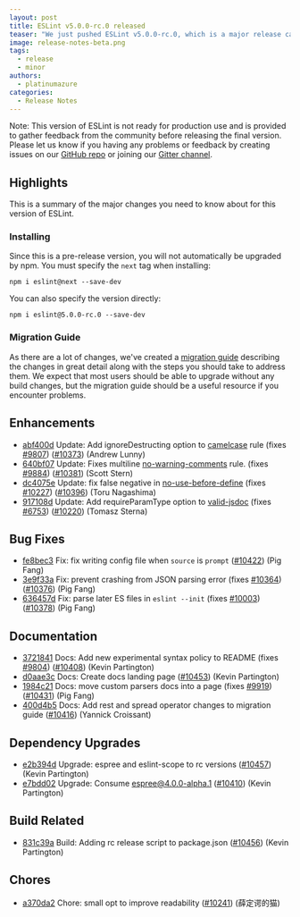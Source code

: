 ```yaml
---
layout: post
title: ESLint v5.0.0-rc.0 released
teaser: "We just pushed ESLint v5.0.0-rc.0, which is a major release candidate of ESLint. This release adds some new features and fixes several bugs found in the previous release."
image: release-notes-beta.png
tags:
  - release
  - minor
authors:
  - platinumazure
categories:
  - Release Notes
---
```


Note: This version of ESLint is not ready for production use and is provided to gather feedback from the community before releasing the final version. Please let us know if you having any problems or feedback by creating issues on our [GitHub repo](https://github.com/eslint/eslint) or joining our [Gitter channel](https://gitter.im/eslint/eslint).

## Highlights

This is a summary of the major changes you need to know about for this version of ESLint.

### Installing

Since this is a pre-release version, you will not automatically be upgraded by npm. You must specify the `next` tag when installing:

```
npm i eslint@next --save-dev
```

You can also specify the version directly:

```
npm i eslint@5.0.0-rc.0 --save-dev
```

### Migration Guide

As there are a lot of changes, we've created a [migration guide](/docs/5.0.0/user-guide/migrating-to-5.0.0) describing the changes in great detail along with the steps you should take to address them. We expect that most users should be able to upgrade without any build changes, but the migration guide should be a useful resource if you encounter problems.

## Enhancements

* [abf400d](https://github.com/eslint/eslint/commit/abf400d) Update: Add ignoreDestructing option to [camelcase](/docs/rules/camelcase) rule (fixes [#9807](https://github.com/eslint/eslint/issues/9807)) ([#10373](https://github.com/eslint/eslint/issues/10373)) (Andrew Lunny)
* [640bf07](https://github.com/eslint/eslint/commit/640bf07) Update: Fixes multiline [no-warning-comments](/docs/rules/no-warning-comments) rule. (fixes [#9884](https://github.com/eslint/eslint/issues/9884)) ([#10381](https://github.com/eslint/eslint/issues/10381)) (Scott Stern)
* [dc4075e](https://github.com/eslint/eslint/commit/dc4075e) Update: fix false negative in [no-use-before-define](/docs/rules/no-use-before-define) (fixes [#10227](https://github.com/eslint/eslint/issues/10227)) ([#10396](https://github.com/eslint/eslint/issues/10396)) (Toru Nagashima)
* [917108d](https://github.com/eslint/eslint/commit/917108d) Update: Add requireParamType option to [valid-jsdoc](/docs/rules/valid-jsdoc) (fixes [#6753](https://github.com/eslint/eslint/issues/6753)) ([#10220](https://github.com/eslint/eslint/issues/10220)) (Tomasz Sterna)

## Bug Fixes

* [fe8bec3](https://github.com/eslint/eslint/commit/fe8bec3) Fix: fix writing config file when `source` is `prompt` ([#10422](https://github.com/eslint/eslint/issues/10422)) (Pig Fang)
* [3e9f33a](https://github.com/eslint/eslint/commit/3e9f33a) Fix: prevent crashing from JSON parsing error (fixes [#10364](https://github.com/eslint/eslint/issues/10364)) ([#10376](https://github.com/eslint/eslint/issues/10376)) (Pig Fang)
* [636457d](https://github.com/eslint/eslint/commit/636457d) Fix: parse later ES files in `eslint --init` (fixes [#10003](https://github.com/eslint/eslint/issues/10003)) ([#10378](https://github.com/eslint/eslint/issues/10378)) (Pig Fang)

## Documentation

* [3721841](https://github.com/eslint/eslint/commit/3721841) Docs: Add new experimental syntax policy to README (fixes [#9804](https://github.com/eslint/eslint/issues/9804)) ([#10408](https://github.com/eslint/eslint/issues/10408)) (Kevin Partington)
* [d0aae3c](https://github.com/eslint/eslint/commit/d0aae3c) Docs: Create docs landing page ([#10453](https://github.com/eslint/eslint/issues/10453)) (Kevin Partington)
* [1984c21](https://github.com/eslint/eslint/commit/1984c21) Docs: move custom parsers docs into a page (fixes [#9919](https://github.com/eslint/eslint/issues/9919)) ([#10431](https://github.com/eslint/eslint/issues/10431)) (Pig Fang)
* [400d4b5](https://github.com/eslint/eslint/commit/400d4b5) Docs: Add rest and spread operator changes to migration guide ([#10416](https://github.com/eslint/eslint/issues/10416)) (Yannick Croissant)

## Dependency Upgrades

* [e2b394d](https://github.com/eslint/eslint/commit/e2b394d) Upgrade: espree and eslint-scope to rc versions ([#10457](https://github.com/eslint/eslint/issues/10457)) (Kevin Partington)
* [e7bdd02](https://github.com/eslint/eslint/commit/e7bdd02) Upgrade: Consume espree@4.0.0-alpha.1 ([#10410](https://github.com/eslint/eslint/issues/10410)) (Kevin Partington)

## Build Related

* [831c39a](https://github.com/eslint/eslint/commit/831c39a) Build: Adding rc release script to package.json ([#10456](https://github.com/eslint/eslint/issues/10456)) (Kevin Partington)

## Chores

* [a370da2](https://github.com/eslint/eslint/commit/a370da2) Chore: small opt to improve readability ([#10241](https://github.com/eslint/eslint/issues/10241)) (薛定谔的猫)
